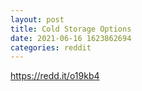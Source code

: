 ```yaml
--- 
layout: post 
title: Cold Storage Options 
date: 2021-06-16 1623862694 
categories: reddit 
--- 
```

https://redd.it/o19kb4